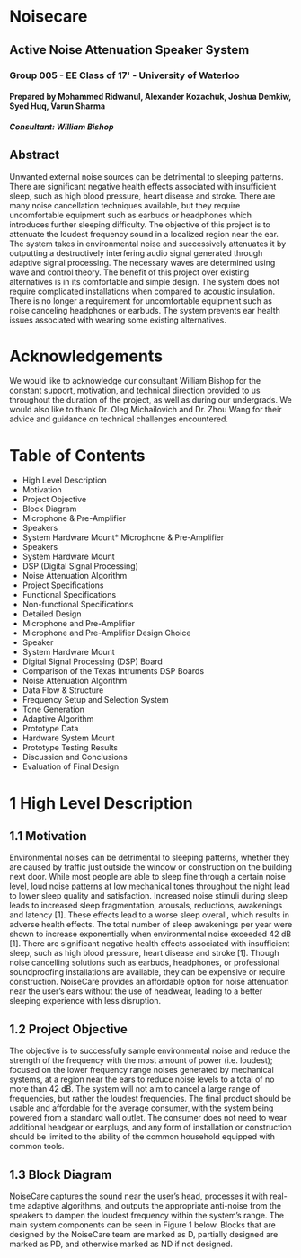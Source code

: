 # Noisecare
## Active Noise Attenuation Speaker System 
### Group 005 - EE Class of 17' - University of Waterloo
#### Prepared by Mohammed Ridwanul, Alexander Kozachuk, Joshua Demkiw, Syed Huq, Varun Sharma
##### Consultant: William Bishop

## Abstract
Unwanted external noise sources can be detrimental to sleeping patterns. There are significant negative health effects associated with insufficient sleep, such as high blood pressure, heart disease and stroke. There are many noise cancellation techniques available, but they require uncomfortable equipment such as earbuds or headphones which introduces further sleeping difficulty. The objective of this project is to attenuate the loudest frequency sound in a localized region near the ear. The system takes in environmental noise and successively attenuates it by outputting a destructively interfering audio signal generated through adaptive signal processing. The necessary waves are determined using wave and control theory. The benefit of this project over existing alternatives is in its comfortable and simple design. The system does not require complicated installations when compared to acoustic insulation. There is no longer a requirement for uncomfortable equipment such as noise canceling headphones or earbuds. The system prevents ear health issues associated with wearing some existing alternatives.

# Acknowledgements
We would like to acknowledge our consultant William Bishop for the constant support, motivation, and technical direction provided to us throughout the duration of the project, as well as during our undergrads. We would also like to thank Dr. Oleg Michailovich and Dr. Zhou Wang for their advice and guidance on technical challenges encountered.

# Table of Contents
*   High Level Description
 *  Motivation
 *  Project Objective
 *  Block Diagram
   *   Microphone & Pre-Amplifier
   *   Speakers
   *   System Hardware Mount*   Microphone & Pre-Amplifier
   *   Speakers
   *   System Hardware Mount
   *   DSP (Digital Signal Processing)
   *   Noise Attenuation Algorithm
 *  Project Specifications
   *  Functional Specifications
   *  Non-functional Specifications
 *  Detailed Design
 *  Microphone and Pre-Amplifier
   *  Microphone and Pre-Amplifier Design Choice
 *  Speaker
 *  System Hardware Mount
 *  Digital Signal Processing (DSP) Board
   *  Comparison of the Texas Intruments DSP Boards
   *  Noise Attenuation Algorithm
   *  Data Flow & Structure
   *  Frequency Setup and Selection System
   *  Tone Generation
   *  Adaptive Algorithm
 *  Prototype Data
   *  Hardware System Mount
   *  Prototype Testing Results
 *  Discussion and Conclusions
   *  Evaluation of Final Design
   
# 1 High Level Description
## 1.1 Motivation
Environmental noises can be detrimental to sleeping patterns, whether they are caused by traffic just outside the window or construction on the building next door. While most people are able to sleep fine through a certain noise level, loud noise patterns at low mechanical tones throughout the night lead to lower sleep quality and satisfaction. Increased noise stimuli during sleep leads to increased sleep fragmentation, arousals, reductions, awakenings and latency [1]. These effects lead to a worse sleep overall, which results in adverse health effects. The total number of sleep awakenings per year were shown to increase exponentially when environmental noise exceeded 42 dB [1]. There are significant negative health effects associated with insufficient sleep, such as high blood pressure, heart disease and stroke [1]. Though noise cancelling solutions such as earbuds, headphones, or professional soundproofing installations are available, they can be expensive or require construction. NoiseCare provides an affordable option for noise attenuation near the user’s ears without the use of headwear, leading to a better sleeping experience with less disruption.

## 1.2 Project Objective
The objective is to successfully sample environmental noise and reduce the strength of the frequency with the most amount of power (i.e. loudest); focused on the lower frequency range noises generated by mechanical systems, at a region near the ears to reduce noise levels to a total of no more than 42 dB. The system will not aim to cancel a large range of frequencies, but rather the loudest frequencies. The final product should be usable and affordable for the average consumer, with the system being powered from a standard wall outlet. The consumer does not need to wear additional headgear or earplugs, and any form of installation or construction should be limited to the ability of the common household equipped with common tools.

## 1.3 Block Diagram
NoiseCare captures the sound near the user’s head, processes it with real-time adaptive algorithms, and outputs the appropriate anti-noise from the speakers to dampen the loudest frequency within the system’s range. The main system components can be seen in Figure 1 below. Blocks that are designed by the NoiseCare team are marked as D, partially designed are marked as PD, and otherwise marked as ND if not designed.




